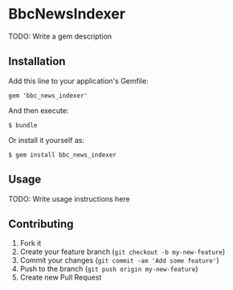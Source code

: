 # BbcNewsIndexer

TODO: Write a gem description

## Installation

Add this line to your application's Gemfile:

    gem 'bbc_news_indexer'

And then execute:

    $ bundle

Or install it yourself as:

    $ gem install bbc_news_indexer

## Usage

TODO: Write usage instructions here

## Contributing

1. Fork it
2. Create your feature branch (`git checkout -b my-new-feature`)
3. Commit your changes (`git commit -am 'Add some feature'`)
4. Push to the branch (`git push origin my-new-feature`)
5. Create new Pull Request
